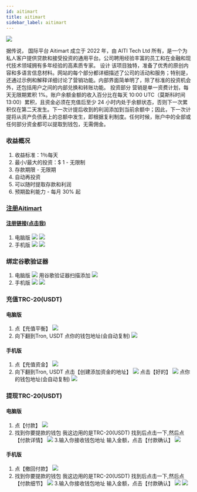 ```yaml
---
id: aitimart
title: aitimart
sidebar_label: aitimart
---
```

![](https://pic.imgdb.cn/item/66f1ebcbf21886ccc03f9b9b.png)

据传说， 国际平台 Aitimart 成立于 2022 年，由 AITI Tech Ltd 所有，是一个为私人客户提供贷款和接受投资的通用平台。公司聘用经验丰富的员工和在金融和现代技术领域拥有多年经验的高素质专家。 设计 该项目独特，准备了优秀的原创内容和多语言信息材料。网站的每个部分都详细描述了公司的活动和服务；特别是，还通过示例和解释详细讨论了营销功能。内部界面简单明了，除了标准的投资机会外，还包括用户之间的内部兑换和转账功能。 投资部分 营销是单一资费计划，每天无限期累积 1%。账户余额金额的收入百分比在每天 10:00 UTC（莫斯科时间 13:00）累积，且资金必须在充值后至少 24 小时内处于余额状态，否则下一次累积仅在第二天发生。下一次计提后收到的利润添加到当前余额中；因此，下一次计提将从资产负债表上的总额中发生，即根据复利制度。任何时候，账户中的全部或任何部分资金都可以提取到钱包，无需佣金。

### 收益概况
1. 收益标准：1％每天 
2. 最小/最大的投资：$ 1 - 无限制 
3. 存款期限 - 无限期 
4. 自动再投资 
5. 可以随时提取存款和利润 
6. 预期盈利能力 - 每月 30% 起


### [注册Aitimart](https://aitimart.com/new-account/?code=1344696906597400)
#### [注册链接(点击我)](https://aitimart.com/new-account/?code=1344696906597400)
1. 电脑版
![](https://pic.imgdb.cn/item/66f1ee4df21886ccc0410538.jpg)
![](https://pic.imgdb.cn/item/66f1fe9df21886ccc049ce01.jpg)
2. 手机版
![](https://pic.imgdb.cn/item/66f1ee71f21886ccc04119f5.jpg)
![](https://pic.imgdb.cn/item/66f1fdfbf21886ccc0496ad2.jpg)

### 绑定谷歌验证器
1. 电脑版
![](https://pic.imgdb.cn/item/66f1ef90f21886ccc041c0f1.jpg)
用谷歌验证器扫描添加
![](https://pic.imgdb.cn/item/66f1fb7cf21886ccc0480fa4.jpg)
2. 手机版
![](https://pic.imgdb.cn/item/66f1fdfbf21886ccc0496afe.jpg)
![](https://pic.imgdb.cn/item/66f1fdfbf21886ccc0496b1d.jpg)

### 充值TRC-20(USDT)
#### 电脑版
1. 点【充值平衡】
![](https://pic.imgdb.cn/item/66f1f120f21886ccc0429516.jpg)
2. 向下翻到Tron, USDT
点你的钱包地址(会自动复制)
![](https://pic.imgdb.cn/item/66f1f19df21886ccc042d98b.jpg)

#### 手机版
1. 点【充值资金】
![](https://pic.imgdb.cn/item/66f1fefaf21886ccc04a02a7.jpg)
2. 向下翻到Tron, USDT
点击【创建添加资金的地址】
![](https://pic.imgdb.cn/item/66f1fefbf21886ccc04a02c6.jpg)
点击【好的】
![](https://pic.imgdb.cn/item/66f1ff4af21886ccc04a2e1b.jpg)
点你的钱包地址(会自动复制)
![](https://pic.imgdb.cn/item/66f1ff4bf21886ccc04a2e30.jpg)

### 提现TRC-20(USDT)
#### 电脑版
1. 点【付款】
![](https://pic.imgdb.cn/item/66f1f269f21886ccc0433bbe.jpg)
2. 找到你要提款的钱包
我这边用的是TRC-20(USDT)
找到后点击一下,然后点【付款详情】
![](https://pic.imgdb.cn/item/66f1f321f21886ccc043af42.jpg)
3.输入你接收钱包地址
输入金额，点击【付款确认】
![](https://pic.imgdb.cn/item/66f1f44af21886ccc044563b.jpg)

#### 手机版
1. 点【撤回付款】
![](https://pic.imgdb.cn/item/66f20134f21886ccc04b5fe4.jpg)
2. 找到你要提款的钱包
我这边用的是TRC-20(USDT)
找到后点击一下,然后点【付款细节】
![](https://pic.imgdb.cn/item/66f20134f21886ccc04b6004.jpg)
3.输入你接收钱包地址
输入金额，点击【付款确认】
![](https://pic.imgdb.cn/item/66f20134f21886ccc04b601a.jpg)
![](https://pic.imgdb.cn/item/66f20134f21886ccc04b602f.jpg)





